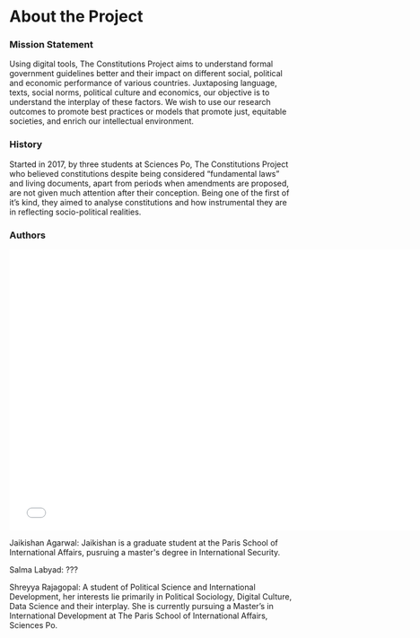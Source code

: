 # About the Project 

### Mission Statement 
Using digital tools, The Constitutions Project aims to understand formal government guidelines better and their impact on different social, political and economic performance of various countries. Juxtaposing language, texts, social norms, political culture and economics, our objective is to understand the interplay of these factors. We wish to use our research outcomes to promote best practices or models that promote just, equitable societies, and enrich our intellectual environment.

### History 
Started in 2017, by three students at Sciences Po, The Constitutions Project who  believed constitutions despite being considered “fundamental laws” and living documents, apart from periods when amendments are proposed, are not given much attention after their conception.  Being one of the first of it’s kind, they aimed to analyse constitutions and how instrumental they are in reflecting socio-political realities. 

### Authors 

<iframe src="/constitutionproject-1/assets/images/authors.png" frameborder="0" width="750" height="500" allowfullscreen></iframe>

Jaikishan Agarwal: 
Jaikishan is a graduate student at the Paris School of International Affairs, pusruing a master's degree in International Security. 

Salma Labyad: 
???

Shreyya Rajagopal: 
A student of Political Science and International Development, her interests lie primarily in Political Sociology, Digital Culture, Data Science and their interplay. She is currently pursuing a Master’s in International Development at The Paris School of International Affairs, Sciences Po. 
